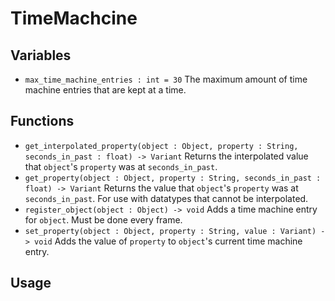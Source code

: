 # TimeMachcine
## Variables
* `max_time_machine_entries : int = 30` The maximum amount of time machine entries that are kept at a time.

## Functions
* `get_interpolated_property(object : Object, property : String, seconds_in_past : float) -> Variant` Returns the interpolated value that `object`'s `property` was at `seconds_in_past`.
* `get_property(object : Object, property : String, seconds_in_past : float) -> Variant` Returns the value that `object`'s `property` was at `seconds_in_past`. For use with datatypes that cannot be interpolated.
* `register_object(object : Object) -> void` Adds a time machine entry for `object`. Must be done every frame.
* `set_property(object : Object, property : String, value : Variant) -> void` Adds the value of `property` to `object`'s current time machine entry.

## Usage
